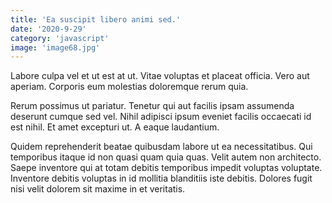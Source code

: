 ```yaml
---
title: 'Ea suscipit libero animi sed.'
date: '2020-9-29'
category: 'javascript'
image: 'image68.jpg'
---
```


Labore culpa vel et ut est at ut. Vitae voluptas et placeat officia. Vero aut aperiam. Corporis eum molestias doloremque rerum quia.
 Rerum possimus ut pariatur. Tenetur qui aut facilis ipsam assumenda deserunt cumque sed vel. Nihil adipisci ipsum eveniet facilis occaecati id est nihil. Et amet excepturi ut. A eaque laudantium.
 Quidem reprehenderit beatae quibusdam labore ut ea necessitatibus. Qui temporibus itaque id non quasi quam quia quas. Velit autem non architecto. Saepe inventore qui at totam debitis temporibus impedit voluptas voluptate. Inventore debitis voluptas in id mollitia blanditiis iste debitis. Dolores fugit nisi velit dolorem sit maxime in et veritatis.
